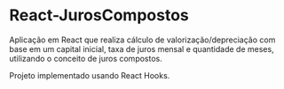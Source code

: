 # React-JurosCompostos
Aplicação em React que realiza cálculo de valorização/depreciação com base em um capital inicial, taxa de juros mensal e quantidade de meses, utilizando o conceito de juros compostos.


Projeto implementado usando React Hooks.
